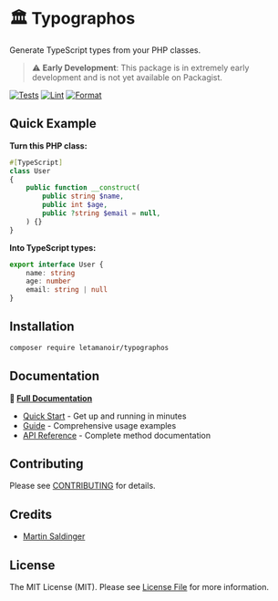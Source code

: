 # 🏛️ Typographos

Generate TypeScript types from your PHP classes.

> ⚠️ **Early Development**: This package is in extremely early development and is not yet available on Packagist.

<!-- Packagist badges (uncomment after publishing) -->
<!-- [![Latest Version on Packagist](https://img.shields.io/packagist/v/letamanoir/typographos.svg?style=flat-square)](https://packagist.org/packages/letamanoir/typographos) -->
[![Tests](https://img.shields.io/github/actions/workflow/status/LeTamanoir/Typographos/run-tests.yml?branch=main&label=tests&style=flat-square)](https://github.com/LeTamanoir/Typographos/actions/workflows/run-tests.yml)
[![Lint](https://img.shields.io/github/actions/workflow/status/LeTamanoir/Typographos/run-lint.yml?branch=main&label=lint&style=flat-square)](https://github.com/LeTamanoir/Typographos/actions/workflows/run-lint.yml)
[![Format](https://img.shields.io/github/actions/workflow/status/LeTamanoir/Typographos/run-format.yml?branch=main&label=format&style=flat-square)](https://github.com/LeTamanoir/Typographos/actions/workflows/run-format.yml)
<!-- [![Total Downloads](https://img.shields.io/packagist/dt/letamanoir/typographos.svg?style=flat-square)](https://packagist.org/packages/letamanoir/typographos) -->


## Quick Example

**Turn this PHP class:**
```php
#[TypeScript]
class User
{
    public function __construct(
        public string $name,
        public int $age,
        public ?string $email = null,
    ) {}
}
```

**Into TypeScript types:**
```ts
export interface User {
    name: string
    age: number
    email: string | null
}
```

## Installation

```bash
composer require letamanoir/typographos
```

## Documentation

**📖 [Full Documentation](https://letamanoir.github.io/Typographos/)**

- [Quick Start](https://letamanoir.github.io/Typographos/quick-start) - Get up and running in minutes
- [Guide](https://letamanoir.github.io/Typographos/guide/basic-usage) - Comprehensive usage examples
- [API Reference](https://letamanoir.github.io/Typographos/api/generator) - Complete method documentation

## Contributing

Please see [CONTRIBUTING](https://github.com/spatie/.github/blob/main/CONTRIBUTING.md) for details.

## Credits

- [Martin Saldinger](https://github.com/LeTamanoir)

## License

The MIT License (MIT). Please see [License File](LICENSE.md) for more information.
